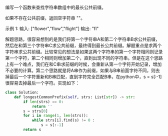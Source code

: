 编写一个函数来查找字符串数组中的最长公共前缀。

如果不存在公共前缀，返回空字符串 ""。

示例 1:
输入: ["flower","flow","flight"]
输出: "fl"


解题思路，很容易想到的是我们将第一个字符串A和第二个字符串B求公共前缀，然后在和第三个字符串C求公共前缀，最终得到最长公共前缀。解题重点是求两个字符串求公共前缀。比较常见的想法是如果这两个字符串的第一个字符相同则记录第一个字符，第二个相同则增加第二个，直到出现不同的字符串。但是在这个思路上有一个难点，我们在和C串求前缀的时候，会重新从第一个字符开始记录，增加不必要的计算。第二个思路就是将A串作为前缀，如果与B串前面字符不同，则去掉最后一个字符重新和B串匹配，直到字符完全匹配B串，在python中，s = s[:-1]很容易去掉最后一个字符。实现如下：

```python
class Solution:
    def longestCommonPrefix(self, strs: List[str]) -> str:
        if len(strs) == 0:
            return ''
        s = strs[0]
        for i in range(1, len(strs)):
            while strs[i].find(s) != 0 :
                s = s[:-1]
        return s
```
